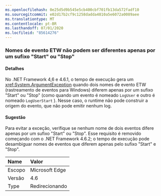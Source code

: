 ```yaml
---
ms.openlocfilehash: 0e25d5d9b545e5cb400cbf701fb13da572fadf10
ms.sourcegitcommit: e02d17b2cf9c1258dadda4810a5e6072a0089aee
ms.translationtype: MT
ms.contentlocale: pt-BR
ms.lasthandoff: 07/01/2020
ms.locfileid: "85614276"
---
```

### <a name="etw-event-names-cannot-differ-only-by-a-start-or-stop-suffix"></a>Nomes de evento ETW não podem ser diferentes apenas por um sufixo "Start" ou "Stop"

#### <a name="details"></a>Detalhes

No .NET Framework 4,6 e 4.6.1, o tempo de execução gera um <xref:System.ArgumentException> quando dois nomes de evento ETW (rastreamento de eventos para Windows) diferem apenas por um sufixo "Start" ou "Stop" (como quando um evento é nomeado `LogUser` e outro é nomeado `LogUserStart` ). Nesse caso, o runtime não pode construir a origem do evento, que não pode emitir nenhum log.

#### <a name="suggestion"></a>Sugestão

Para evitar a exceção, verifique se nenhum nome de dois eventos difere apenas por um sufixo "Start" ou "Stop". Esse requisito é removido começando com o .NET Framework 4.6.2; o tempo de execução pode desambiguar nomes de eventos que diferem apenas pelo sufixo "Start" e "Stop".

| Name    | Valor       |
|:--------|:------------|
| Escopo   | Microsoft Edge        |
| Versão | 4.6         |
| Type    | Redirecionando |
